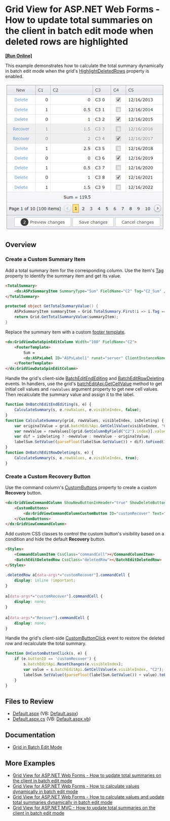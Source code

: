 # Grid View for ASP.NET Web Forms - How to update total summaries on the client in batch edit mode when deleted rows are highlighted
<!-- run online -->
**[[Run Online]](https://codecentral.devexpress.com/t517531/)**
<!-- run online end -->

This example demonstrates how to calculate the total summary dynamically in batch edit mode when the grid's [HighlightDeletedRows](https://docs.devexpress.com/AspNet/DevExpress.Web.GridViewBatchEditSettings.HighlightDeletedRows) property is enabled. 

![Calculate total summaries in batch edit mode](TotalSummaryBatchMode.png)

## Overview

### Create a Custom Summary Item

Add a total summary item for the corresponding column. Use the item's [Tag](https://docs.devexpress.com/AspNet/DevExpress.Web.ASPxSummaryItemBase.Tag) property to identify the summary item and get its value.

```aspx
<TotalSummary>
    <dx:ASPxSummaryItem SummaryType="Sum" FieldName="C2" Tag="C2_Sum" />
</TotalSummary>
```

```cs
protected object GetTotalSummaryValue() {
    ASPxSummaryItem summaryItem = Grid.TotalSummary.First(i => i.Tag == "C2_Sum");
    return Grid.GetTotalSummaryValue(summaryItem);
}
```

Replace the summary item with a custom [footer template](https://docs.devexpress.com/AspNet/DevExpress.Web.GridViewColumn.FooterTemplate).

```aspx
<dx:GridViewDataSpinEditColumn Width="100" FieldName="C2">
    <FooterTemplate>
        Sum =
        <dx:ASPxLabel ID="ASPxLabel1" runat="server" ClientInstanceName="labelSum" Text='<%# GetTotalSummaryValue() %>' />
    </FooterTemplate>
</dx:GridViewDataSpinEditColumn>
```

Handle the grid's client-side [BatchEditEndEditing](https://docs.devexpress.com/AspNet/js-ASPxClientGridView.BatchEditEndEditing) and [BatchEditRowDeleting](https://docs.devexpress.com/AspNet/js-ASPxClientGridView.BatchEditRowDeleting) events. In handlers, use the grid's [batchEditApi.GetCellValue](https://docs.devexpress.com/AspNet/js-ASPxClientGridViewBatchEditApi.GetCellValue(visibleIndex-columnFieldNameOrId)) method to get initial cell values and `rowValues` argument property to get new cell values. Then recalculate the summary value and assign it to the label.

```js
function OnBatchEditEndEditing(s, e) {
    CalculateSummary(s, e.rowValues, e.visibleIndex, false);
}
function CalculateSummary(grid, rowValues, visibleIndex, isDeleting) {
    var originalValue = grid.batchEditApi.GetCellValue(visibleIndex, "C2");
    var newValue = rowValues[(grid.GetColumnByField("C2").index)].value;
    var dif = isDeleting ? -newValue : newValue - originalValue;
    labelSum.SetValue((parseFloat(labelSum.GetValue()) + dif).toFixed(1));
}
function OnBatchEditRowDeleting(s, e) {
    CalculateSummary(s, e.rowValues, e.visibleIndex, true);
}
```

### Create a Custom Recovery Button

Use the command column's [CustomButtons](https://docs.devexpress.com/AspNet/DevExpress.Web.GridViewCommandColumn.CustomButtons) property to create a custom **Recovery** button.

```aspx
<dx:GridViewCommandColumn ShowNewButtonInHeader="true" ShowDeleteButton="true" ShowRecoverButton="true">
    <CustomButtons>
        <dx:GridViewCommandColumnCustomButton ID="customRecover" Text="Recover"></dx:GridViewCommandColumnCustomButton>
    </CustomButtons>
</dx:GridViewCommandColumn>
```

Add custom CSS classes to control the custom button's visibility based on a condition and hide the default **Recovery** button.

```aspx
<Styles>
    <CommandColumnItem CssClass="commandCell"></CommandColumnItem>
    <BatchEditDeletedRow CssClass="deletedRow"></BatchEditDeletedRow>
</Styles>
```

```css
.deletedRow a[data-args*="customRecover"].commandCell {
    display: inline !important;
}

a[data-args*="customRecover"].commandCell {
    display: none;
}

a[data-args*="Recover"].commandCell {
    display: none;
}
```

Handle the grid's client-side [CustomButtonClick](https://docs.devexpress.com/AspNet/js-ASPxClientGridView.CustomButtonClick) event to restore the deleted row and recalculate the total summary.

```js
function OnCustomButtonClick(s, e) {
    if (e.buttonID == 'customRecover') {
        s.batchEditApi.ResetChanges(e.visibleIndex);
        var value = s.batchEditApi.GetCellValue(e.visibleIndex, "C2");
        labelSum.SetValue((parseFloat(labelSum.GetValue()) + value).toFixed(1));
    }
}
```

## Files to Review

* [Default.aspx](./CS/Default.aspx) (VB: [Default.aspx](./VB/Default.aspx))
* [Default.aspx.cs](./CS/Default.aspx.cs) (VB: [Default.aspx.vb](./VB/Default.aspx.vb))

## Documentation

* [Grid in Batch Edit Mode](https://docs.devexpress.com/AspNet/16443/components/grid-view/concepts/edit-data/batch-edit-mode)

## More Examples

* [Grid View for ASP.NET Web Forms - How to update total summaries on the client in batch edit mode](https://github.com/DevExpress-Examples/asp-net-web-forms-grid-update-total-summaries-on-client-in-batch-mode)
* [Grid View for ASP.NET Web Forms - How to calculate values dynamically in batch edit mode](https://github.com/DevExpress-Examples/asp-net-web-forms-gridview-calculate-values-dynamically-batch-mode)
* [Grid View for ASP.NET Web Forms - How to calculate values and update total summaries dynamically in batch edit mode](https://github.com/DevExpress-Examples/asp-net-web-forms-grid-calculate-column-values-and-total-summaries-in-batch-mode)
* [Grid View for ASP.NET MVC - How to update total summaries on the client in batch edit mode](https://github.com/DevExpress-Examples/asp-net-mvc-grid-update-total-summaries-on-client-in-batch-mode)
